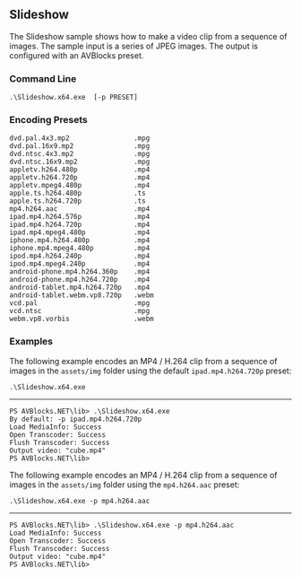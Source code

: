 ## Slideshow

The Slideshow sample shows how to make a video clip from a sequence of images. The sample input is a series of JPEG images. The output is configured with an AVBlocks preset.

### Command Line

	.\Slideshow.x64.exe  [-p PRESET]

###	Encoding Presets

	dvd.pal.4x3.mp2                .mpg
	dvd.pal.16x9.mp2               .mpg
	dvd.ntsc.4x3.mp2               .mpg
	dvd.ntsc.16x9.mp2              .mpg
	appletv.h264.480p              .mp4
	appletv.h264.720p              .mp4
	appletv.mpeg4.480p             .mp4
	apple.ts.h264.480p             .ts
	apple.ts.h264.720p             .ts
	mp4.h264.aac                   .mp4
	ipad.mp4.h264.576p             .mp4
	ipad.mp4.h264.720p             .mp4
	ipad.mp4.mpeg4.480p            .mp4
	iphone.mp4.h264.480p           .mp4
	iphone.mp4.mpeg4.480p          .mp4
	ipod.mp4.h264.240p             .mp4
	ipod.mp4.mpeg4.240p            .mp4
	android-phone.mp4.h264.360p    .mp4
	android-phone.mp4.h264.720p    .mp4
	android-tablet.mp4.h264.720p   .mp4
	android-tablet.webm.vp8.720p   .webm
	vcd.pal                        .mpg
	vcd.ntsc                       .mpg
	webm.vp8.vorbis                .webm

###	Examples

The following example encodes an MP4 / H.264 clip from a sequence of images in the `assets/img` folder using the default `ipad.mp4.h264.720p` preset:

	.\Slideshow.x64.exe

***

	PS AVBlocks.NET\lib> .\Slideshow.x64.exe
	By default: -p ipad.mp4.h264.720p
	Load MediaInfo: Success
	Open Transcoder: Success
	Flush Transcoder: Success
	Output video: "cube.mp4"
	PS AVBlocks.NET\lib>


The following example encodes an MP4 / H.264 clip from a sequence of images in the `assets/img` folder using the `mp4.h264.aac` preset:

	.\Slideshow.x64.exe -p mp4.h264.aac

***

	PS AVBlocks.NET\lib> .\Slideshow.x64.exe -p mp4.h264.aac
	Load MediaInfo: Success
	Open Transcoder: Success
	Flush Transcoder: Success
	Output video: "cube.mp4"
	PS AVBlocks.NET\lib>
